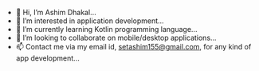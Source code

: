 - 👋 Hi, I’m Ashim Dhakal...
- 👀 I’m interested in application development...
- 🌱 I’m currently learning Kotlin programming language...
- 💞️ I’m looking to collaborate on mobile/desktop applications...
- 📫 Contact me via my email id, setashim155@gmail.com, for any kind of app development...

<!---
setashim155/setashim155 is a ✨ special ✨ repository because its `README.md` (this file) appears on your GitHub profile.
You can click the Preview link to take a look at your changes.
--->
